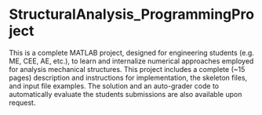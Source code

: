 # StructuralAnalysis_ProgrammingProject
This is a complete MATLAB project, designed for engineering students (e.g. ME, CEE, AE, etc.), to learn and internalize numerical approaches employed for analysis mechanical structures. This project includes a complete (~15 pages) description and instructions for implementation, the skeleton files, and input file examples. The solution and an auto-grader code to automatically evaluate the students submissions are also available upon request.
